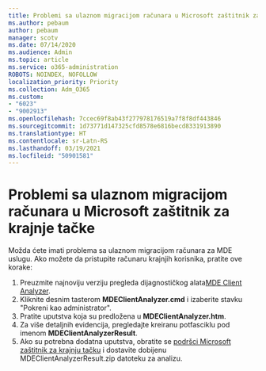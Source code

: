 ```yaml
---
title: Problemi sa ulaznom migracijom računara u Microsoft zaštitnik za krajnje tačke
ms.author: pebaum
author: pebaum
manager: scotv
ms.date: 07/14/2020
ms.audience: Admin
ms.topic: article
ms.service: o365-administration
ROBOTS: NOINDEX, NOFOLLOW
localization_priority: Priority
ms.collection: Adm_O365
ms.custom:
- "6023"
- "9002913"
ms.openlocfilehash: 7ccec69f8ab43f277978176519a7f8f8df443846
ms.sourcegitcommit: 1d73771d147325cfd8578e6816becd8331913890
ms.translationtype: HT
ms.contentlocale: sr-Latn-RS
ms.lasthandoff: 03/19/2021
ms.locfileid: "50901581"
---
```

# <a name="issues-with-onboarding-machines-to-microsoft-defender-for-endpoints"></a>Problemi sa ulaznom migracijom računara u Microsoft zaštitnik za krajnje tačke

Možda ćete imati problema sa ulaznom migracijom računara za MDE uslugu. Ako možete da pristupite računaru krajnjih korisnika, pratite ove korake:

1. Preuzmite najnoviju verziju pregleda dijagnostičkog alata[MDE Client Analyzer](https://aka.ms/betamdeanalyzer).
2. Kliknite desnim tasterom **MDEClientAnalyzer.cmd** i izaberite stavku "Pokreni kao administrator".
3. Pratite uputstva koja su predložena u **MDEClientAnalyzer.htm**.
4. Za više detaljnih evidencija, pregledajte kreiranu potfasciklu pod imenom **MDEClientAnalyzerResult**.
5. Ako su potrebna dodatna uputstva, obratite se [podršci Microsoft zaštitnik za krajnju tačku](https://docs.microsoft.com/windows/security/threat-protection/microsoft-defender-atp/contact-support) i dostavite dobijenu MDEClientAnalyzerResult.zip datoteku za analizu.
